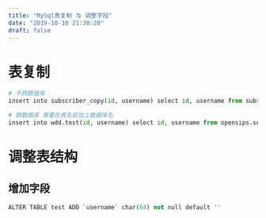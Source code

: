 ```yaml
---
title: "MySql表复制 与 调整字段"
date: "2019-10-10 21:30:20"
draft: false
---
```


# 表复制

```python
# 不跨数据库
insert into subscriber_copy(id, username) select id, username from subscriber

# 跨数据库 需要在表名前加上数据库名
insert into wdd.test(id, username) select id, username from opensips.subscriber
```


# 调整表结构

## 增加字段
```python
ALTER TABLE test ADD `username` char(64) not null default ''
```



